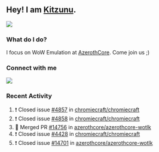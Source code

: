 ## Hey! I am [Kitzunu](https://Github.com/Kitzunu).

<!--<a href="https://github-readme-stats.kitzunu.vercel.app/api?username=Kitzunu&show_icons=true&theme=dark">
  <img align="center" src="https://github-readme-stats.kitzunu.vercel.app/api?username=Kitzunu&show_icons=true&theme=dark" />
</a>-->
<a href="https://github-readme-stats.kitzunu.vercel.app/api?username=Kitzunu&show_icons=true&theme=dark">
  <img align="center" src="https://github-readme-stats.vercel.app/api/top-langs/?username=Kitzunu&layout=compact&theme=dark" />
</a>

### What do I do?

I focus on WoW Emulation at [AzerothCore](https://Github.com/AzerothCore). Come join us ;)

### Connect with me
[![](https://img.shields.io/badge/AzerothCore%20Discord-Connect%20with%20me!-green)](https://discord.com/invite/gkt4y2x)

### Recent Activity

<!--START_SECTION:activity-->
1. ❗️ Closed issue [#4857](https://github.com/chromiecraft/chromiecraft/issues/4857) in [chromiecraft/chromiecraft](https://github.com/chromiecraft/chromiecraft)
2. ❗️ Closed issue [#4858](https://github.com/chromiecraft/chromiecraft/issues/4858) in [chromiecraft/chromiecraft](https://github.com/chromiecraft/chromiecraft)
3. 🎉 Merged PR [#14756](https://github.com/azerothcore/azerothcore-wotlk/pull/14756) in [azerothcore/azerothcore-wotlk](https://github.com/azerothcore/azerothcore-wotlk)
4. ❗️ Closed issue [#4428](https://github.com/chromiecraft/chromiecraft/issues/4428) in [chromiecraft/chromiecraft](https://github.com/chromiecraft/chromiecraft)
5. ❗️ Closed issue [#14701](https://github.com/azerothcore/azerothcore-wotlk/issues/14701) in [azerothcore/azerothcore-wotlk](https://github.com/azerothcore/azerothcore-wotlk)
<!--END_SECTION:activity-->
